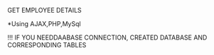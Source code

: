 GET EMPLOYEE DETAILS

*Using AJAX,PHP,MySql

!!! IF YOU NEEDDAABASE CONNECTION, CREATED DATABASE AND CORRESPONDING TABLES
